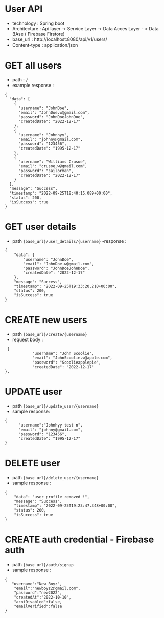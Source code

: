 
# User API
- technology : Spring boot
- Architecture : Api layer -> Service Layer -> Data Acces Layer - > Data BAse ( Firebase Firstore)
- base_url : http://localhost:8080/api/v1/users/
- Content-type : application/json


# GET all users
- path : `/`
- example response : 
```
{
  "data": [
    {
      "username": "JohnDoe",
      "email": "JohnDoe.w@gmail.com",
      "password": "JohnDoeJohnDoe",
      "createdDate": "2022-12-17"
    },
    {
      "username": "Johnhyy",
      "email": "johnny@gmail.com",
      "password": "123456",
      "createdDate": "1995-12-17"
    },
    {
      "username": "Williams Crusoe",
      "email": "crusoe.w@gmail.com",
      "password": "sailorman",
      "createdDate": "2022-12-17"
    }
  ],
  "message": "Success",
  "timestamp": "2022-09-25T18:40:15.089+00:00",
  "status": 200,
  "isSuccess": true
}

```

# GET user details
- path `{base_url}/user_details/{username}`
-response :
```
{
    "data": {
        "username": "JohnDoe",
        "email": "JohnDoe.w@gmail.com",
        "password": "JohnDoeJohnDoe",
        "createdDate": "2022-12-17"
    },
    "message": "Success",
    "timestamp": "2022-09-25T19:33:20.210+00:00",
    "status": 200,
    "isSuccess": true
}
```

# CREATE new users
- path `{base_url}/create/{username}`
- request body :
```
 {
            "username": "John Scoolie",
            "email": "JohnScoolie.w@apple.com",
            "password": "Scoolieapplepie",
            "createdDate": "2022-12-17"
},
```

# UPDATE user 
- path `{base_url}/update_user/{username}`
- sample response: 
```
{
      "username":"Johnhyy test n",
      "email": "johnny@gmail.com",
      "password": "123456",
      "createdDate": "1995-12-17"
}
```

# DELETE user
- path `{base_url}/delete_user/{username}`
- sample response : 

```
{
    "data": "user profile removed !",
    "message": "Success",
    "timestamp": "2022-09-25T19:23:47.348+00:00",
    "status": 200,
    "isSuccess": true
}
```

# CREATE auth credential - Firebase auth
- path `{base_url}/auth/signup`
- sample response : 
```
{
   "username":"New Boyz",    
    "email":"newboyz2@gmail.com",    
    "password":"new2022",
    "createdAt":"2022-10-10",    
    "acntDisabled":false,    
    "emailVerified":false
}
```
